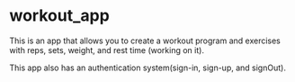 # workout_app

This is an app that allows you to create a workout program and exercises with reps, sets, weight, and rest time (working on it).

This app also has an authentication system(sign-in, sign-up, and signOut).
